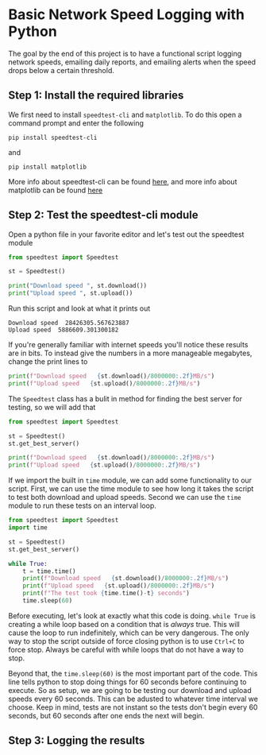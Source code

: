 # Basic Network Speed Logging with Python

The goal by the end of this project is to have a functional script logging network speeds, emailing daily reports, and emailing alerts when the speed drops below a certain threshold.

## Step 1: Install the required libraries

We first need to install `speedtest-cli` and `matplotlib`. To do this open a command prompt and enter the following

```console
pip install speedtest-cli
```

and

```console
pip install matplotlib
```

More info about speedtest-cli can be found [here](https://github.com/sivel/speedtest-cli), and more info about matplotlib can be found [here](https://matplotlib.org/stable/index.html)

## Step 2: Test the speedtest-cli module

Open a python file in your favorite editor and let's test out the speedtest module

```python
from speedtest import Speedtest

st = Speedtest()

print("Download speed ", st.download())
print("Upload speed ", st.upload())
```

Run this script and look at what it prints out

```text
Download speed  28426305.567623887
Upload speed  5886609.301300182
```

If you're generally familiar with internet speeds you'll notice these results are in bits. To instead give the numbers in a more manageable megabytes, change the print lines to

```python
print(f"Download speed   {st.download()/8000000:.2f}MB/s")
print(f"Upload speed   {st.upload()/8000000:.2f}MB/s")
```

The `Speedtest` class has a bulit in method for finding the best server for testing, so we will add that

```python
from speedtest import Speedtest

st = Speedtest()
st.get_best_server()

print(f"Download speed   {st.download()/8000000:.2f}MB/s")
print(f"Upload speed   {st.upload()/8000000:.2f}MB/s")
```

If we import the built in `time` module, we can add some functionality to our script. First, we can use the time module to see how long it takes the script to test both download and upload speeds. Second we can use the `time` module to run these tests on an interval loop.

```python
from speedtest import Speedtest
import time

st = Speedtest()
st.get_best_server()

while True:
    t = time.time()
    print(f"Download speed   {st.download()/8000000:.2f}MB/s")
    print(f"Upload speed   {st.upload()/8000000:.2f}MB/s")
    print(f"The test took {time.time()-t} seconds")
    time.sleep(60)
```

Before executing, let's look at exactly what this code is doing. `while True` is creating a while loop based on a condition that is *always* true. This will cause the loop to run indefinitely, which can be very dangerous. The only way to stop the script outside of force closing python is to use `Ctrl+C` to force stop. Always be careful with while loops that do not have a way to stop.

Beyond that, the `time.sleep(60)` is the most important part of the code. This line tells python to stop doing things for 60 seconds before continuing to execute. So as setup, we are going to be testing our download and upload speeds every 60 seconds. This can be adusted to whatever time interval we choose. Keep in mind, tests are not instant so the tests don't begin every 60 seconds, but 60 seconds after one ends the next will begin.

## Step 3: Logging the results
